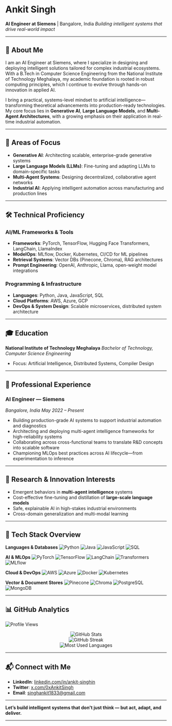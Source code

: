 # **Ankit Singh**

**AI Engineer at Siemens** | Bangalore, India
*Building intelligent systems that drive real-world impact*

---

## 🧠 **About Me**

I am an AI Engineer at Siemens, where I specialize in designing and deploying intelligent solutions tailored for complex industrial ecosystems. With a B.Tech in Computer Science Engineering from the National Institute of Technology Meghalaya, my academic foundation is rooted in robust computing principles, which I continue to evolve through hands-on innovation in applied AI.

I bring a practical, systems-level mindset to artificial intelligence—transforming theoretical advancements into production-ready technologies. My core focus lies in **Generative AI**, **Large Language Models**, and **Multi-Agent Architectures**, with a growing emphasis on their application in real-time industrial automation.

---

## 🚀 **Areas of Focus**

* **Generative AI**: Architecting scalable, enterprise-grade generative systems
* **Large Language Models (LLMs)**: Fine-tuning and adapting LLMs to domain-specific tasks
* **Multi-Agent Systems**: Designing decentralized, collaborative agent networks
* **Industrial AI**: Applying intelligent automation across manufacturing and production lines

---

## 🛠️ **Technical Proficiency**

### **AI/ML Frameworks & Tools**

* **Frameworks**: PyTorch, TensorFlow, Hugging Face Transformers, LangChain, LlamaIndex
* **ModelOps**: MLflow, Docker, Kubernetes, CI/CD for ML pipelines
* **Retrieval Systems**: Vector DBs (Pinecone, Chroma), RAG architectures
* **Prompt Engineering**: OpenAI, Anthropic, Llama, open-weight model integrations

### **Programming & Infrastructure**

* **Languages**: Python, Java, JavaScript, SQL
* **Cloud Platforms**: AWS, Azure, GCP
* **DevOps & System Design**: Scalable microservices, distributed system architecture

---

## 🎓 **Education**

**National Institute of Technology Meghalaya**
*Bachelor of Technology, Computer Science Engineering*

* Focus: Artificial Intelligence, Distributed Systems, Compiler Design

---

## 🏢 **Professional Experience**

### **AI Engineer — Siemens**

*Bangalore, India*
*May 2022 – Present*

* Building production-grade AI systems to support industrial automation and diagnostics
* Architecting and deploying multi-agent intelligence frameworks for high-reliability systems
* Collaborating across cross-functional teams to translate R\&D concepts into scalable software
* Championing MLOps best practices across AI lifecycle—from experimentation to inference

---

## 🔬 **Research & Innovation Interests**

* Emergent behaviors in **multi-agent intelligence** systems
* Cost-effective fine-tuning and distillation of **large-scale language models**
* Safe, explainable AI in high-stakes industrial environments
* Cross-domain generalization and multi-modal learning

---

## 🧰 **Tech Stack Overview**

**Languages & Databases**
![Python](https://img.shields.io/badge/Python-3776AB?style=for-the-badge\&logo=python\&logoColor=white)
![Java](https://img.shields.io/badge/Java-ED8B00?style=for-the-badge\&logo=java\&logoColor=white)
![JavaScript](https://img.shields.io/badge/JavaScript-F7DF1E?style=for-the-badge\&logo=javascript\&logoColor=black)
![SQL](https://img.shields.io/badge/SQL-4479A1?style=for-the-badge\&logo=postgresql\&logoColor=white)

**AI & MLOps**
![PyTorch](https://img.shields.io/badge/PyTorch-EE4C2C?style=for-the-badge\&logo=pytorch\&logoColor=white)
![TensorFlow](https://img.shields.io/badge/TensorFlow-FF6F00?style=for-the-badge\&logo=tensorflow\&logoColor=white)
![LangChain](https://img.shields.io/badge/LangChain-1C3C3C?style=for-the-badge\&logo=langchain\&logoColor=white)
![Transformers](https://img.shields.io/badge/🤗_Transformers-FFD21E?style=for-the-badge)
![MLflow](https://img.shields.io/badge/MLflow-2C9EDC?style=for-the-badge\&logo=mlflow\&logoColor=white)

**Cloud & DevOps**
![AWS](https://img.shields.io/badge/AWS-232F3E?style=for-the-badge\&logo=amazon-aws\&logoColor=white)
![Azure](https://img.shields.io/badge/Azure-0078D4?style=for-the-badge\&logo=microsoft-azure\&logoColor=white)
![Docker](https://img.shields.io/badge/Docker-2496ED?style=for-the-badge\&logo=docker\&logoColor=white)
![Kubernetes](https://img.shields.io/badge/Kubernetes-326CE5?style=for-the-badge\&logo=kubernetes\&logoColor=white)

**Vector & Document Stores**
![Pinecone](https://img.shields.io/badge/Pinecone-000000?style=for-the-badge\&logo=pinecone\&logoColor=white)
![Chroma](https://img.shields.io/badge/Chroma-FF6B6B?style=for-the-badge)
![PostgreSQL](https://img.shields.io/badge/PostgreSQL-336791?style=for-the-badge\&logo=postgresql\&logoColor=white)
![MongoDB](https://img.shields.io/badge/MongoDB-47A248?style=for-the-badge\&logo=mongodb\&logoColor=white)

---

## 📊 **GitHub Analytics**

![Profile Views](https://komarev.com/ghpvc/?username=0xAnkitSingh\&color=blue\&style=flat-square)

<div align="center">
  <img src="https://github-readme-stats.vercel.app/api?username=0xAnkitSingh&show_icons=true&theme=default&hide_border=true&count_private=true" alt="GitHub Stats" />
</div>

<div align="center">
  <img src="https://github-readme-streak-stats.herokuapp.com/?user=0xAnkitSingh&theme=default&hide_border=true" alt="GitHub Streak" />
</div>

<div align="center">
  <img src="https://github-readme-stats.vercel.app/api/top-langs/?username=0xAnkitSingh&layout=compact&theme=default&hide_border=true&count_private=true" alt="Most Used Languages" />
</div>

---

## 📬 **Connect with Me**

* **LinkedIn**: [linkedin.com/in/ankit-singhin](https://www.linkedin.com/in/ankit-singhin/)
* **Twitter**: [x.com/0xAnkitSingh](https://x.com/0xAnkitSingh)
* **Email**: [singhankit1833@gmail.com](mailto:singhankit1833@gmail.com)

---

**Let’s build intelligent systems that don't just think — but act, adapt, and deliver.**

---
